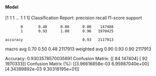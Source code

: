#### Model
[1 1 1 ... 1 1 1]
Classification Report:
              precision    recall  f1-score   support

           0       0.48      0.00      0.00    147488
           1       0.93      1.00      0.96   1970425

    accuracy                           0.93   2117913
   macro avg       0.70      0.50      0.48   2117913
weighted avg       0.90      0.93      0.90   2117913

Accuracy: 0.9303578570035691
Confusion Matrix:
[[     84  147404]
 [     92 1970333]]
Confusion Matrix (%):
[[3.96616858e-03 6.95987040e+00]
 [4.34389892e-03 9.30318195e+01]]
